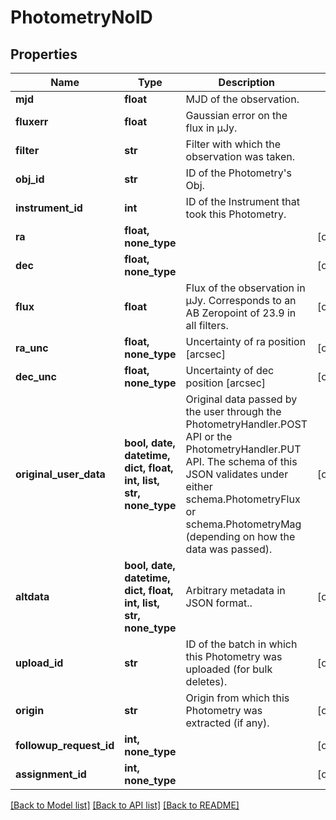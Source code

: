# PhotometryNoID

## Properties
Name | Type | Description | Notes
------------ | ------------- | ------------- | -------------
**mjd** | **float** | MJD of the observation. | 
**fluxerr** | **float** | Gaussian error on the flux in µJy. | 
**filter** | **str** | Filter with which the observation was taken. | 
**obj_id** | **str** | ID of the Photometry&#39;s Obj. | 
**instrument_id** | **int** | ID of the Instrument that took this Photometry. | 
**ra** | **float, none_type** |  | [optional] 
**dec** | **float, none_type** |  | [optional] 
**flux** | **float** | Flux of the observation in µJy. Corresponds to an AB Zeropoint of 23.9 in all filters. | [optional] 
**ra_unc** | **float, none_type** | Uncertainty of ra position [arcsec] | [optional] 
**dec_unc** | **float, none_type** | Uncertainty of dec position [arcsec] | [optional] 
**original_user_data** | **bool, date, datetime, dict, float, int, list, str, none_type** | Original data passed by the user through the PhotometryHandler.POST API or the PhotometryHandler.PUT API. The schema of this JSON validates under either schema.PhotometryFlux or schema.PhotometryMag (depending on how the data was passed). | [optional] 
**altdata** | **bool, date, datetime, dict, float, int, list, str, none_type** | Arbitrary metadata in JSON format.. | [optional] 
**upload_id** | **str** | ID of the batch in which this Photometry was uploaded (for bulk deletes). | [optional] 
**origin** | **str** | Origin from which this Photometry was extracted (if any). | [optional] 
**followup_request_id** | **int, none_type** |  | [optional] 
**assignment_id** | **int, none_type** |  | [optional] 

[[Back to Model list]](../README.md#documentation-for-models) [[Back to API list]](../README.md#documentation-for-api-endpoints) [[Back to README]](../README.md)


